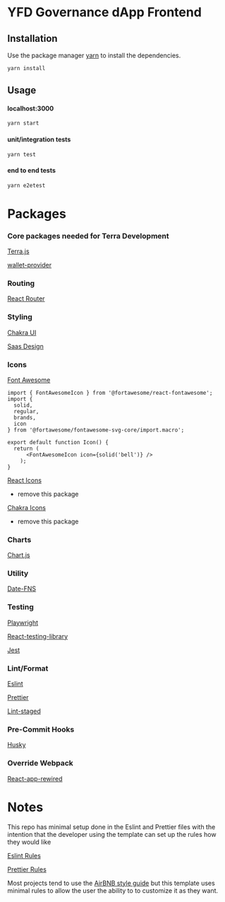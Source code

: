 # YFD Governance dApp Frontend

## Installation

Use the package manager [yarn](https://yarnpkg.com/) to install the dependencies.

```bash
yarn install
```

## Usage

#### localhost:3000

```typescript
yarn start
```

#### unit/integration tests

```typescript
yarn test
```

#### end to end tests

```typescript
yarn e2etest
```

# Packages

### Core packages needed for Terra Development

[Terra.js](https://terra-money.github.io/terra.js/)

[wallet-provider](https://github.com/terra-money/wallet-provider)

### Routing

[React Router](https://reactrouter.com/)

### Styling

[Chakra UI](https://chakra-ui.com/)

[Saas Design](https://saas-ui.dev/)

### Icons

[Font Awesome](https://fontawesome.com/search?o=r&m=free)
```
import { FontAwesomeIcon } from '@fortawesome/react-fontawesome';
import {
  solid,
  regular,
  brands,
  icon
} from '@fortawesome/fontawesome-svg-core/import.macro';

export default function Icon() {
  return (
      <FontAwesomeIcon icon={solid('bell')} />
    );
}
```

[React Icons](https://react-icons.github.io/react-icons)
* remove this package

[Chakra Icons](https://chakra-ui.com/docs/components/icon)
* remove this package

### Charts

[Chart.js](https://www.chartjs.org/)

### Utility

[Date-FNS](https://date-fns.org/)

### Testing

[Playwright](https://playwright.dev/)

[React-testing-library](https://testing-library.com/docs/react-testing-library/intro)

[Jest](https://jestjs.io/)

### Lint/Format

[Eslint](https://eslint.org/)

[Prettier](https://prettier.io/)

[Lint-staged](https://github.com/okonet/lint-staged)

### Pre-Commit Hooks

[Husky](https://typicode.github.io/husky/#/)

### Override Webpack

[React-app-rewired](https://github.com/timarney/react-app-rewired)

# Notes

This repo has minimal setup done in the Eslint and Prettier files with the intention that the developer using the template can set up the rules how they would like

[Eslint Rules](https://eslint.org/docs/developer-guide/working-with-rules)

[Prettier Rules](https://prettier.io/docs/en/options.html)

Most projects tend to use the [AirBNB style guide](https://github.com/airbnb/javascript) but this template uses minimal rules to allow the user the ability to to customize it as they want.
